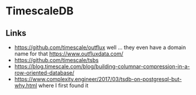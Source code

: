 # TimescaleDB

<database-detail dbname="timescaledb"></database-detail>

## Links

- https://github.com/timescale/outflux well ... they even have a domain name for that https://www.outfluxdata.com/
- https://github.com/timescale/tsbs
- https://blog.timescale.com/blog/building-columnar-compression-in-a-row-oriented-database/
- https://www.complexity.engineer/2017/03/tsdb-on-postgresql-but-why.html where I first found it